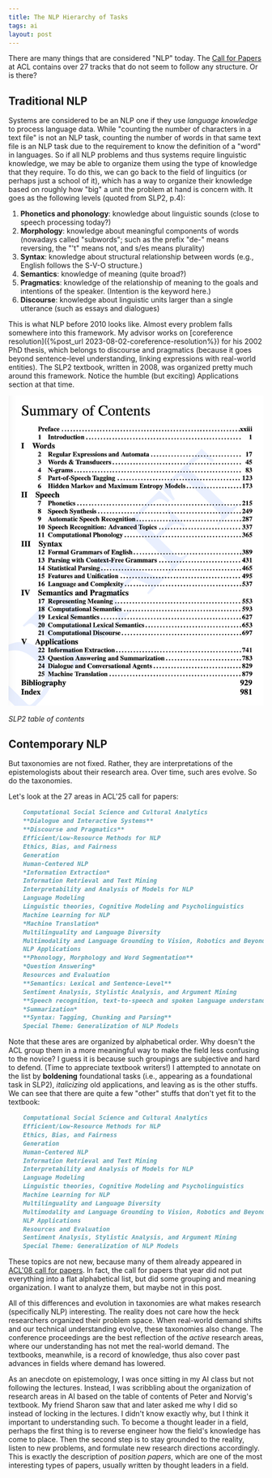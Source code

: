 ```yaml
---
title: The NLP Hierarchy of Tasks
tags: ai
layout: post
---
```


There are many things that are considered "NLP" today. The [Call for Papers](https://2025.aclweb.org/calls/main_conference_papers/) at ACL contains over 27 tracks that do not seem to follow any structure. Or is there?

## Traditional NLP

Systems are considered to be an NLP one if they use *language knowledge* to process language data. While "counting the number of characters in a text file" is not an NLP task, counting the number of words in that same text file is an NLP task due to the requirement to know the definition of a "word" in languages. So if all NLP problems and thus systems require linguistic knowledge, we may be able to organize them using the type of knowledge that they require. To do this, we can go back to the field of linguitics (or perhaps just a school of it), which has a way to organize their knowledge based on roughly how "big" a unit the problem at hand is concern with. It goes as the following levels (quoted from SLP2, p.4):
1. **Phonetics and phonology**: knowledge about linguistic sounds (close to speech processing today?)
2. **Morphology**: knowledge about meaningful components of words (nowadays called "subwords"; such as the prefix "de-" means reversing, the "'t" means not, and s/es means plurality)
3. **Syntax**: knowledge about structural relationship between words (e.g., English follows the S-V-O structure.)
4. **Semantics**: knowledge of meaning (quite broad?)
5. **Pragmatics**: knowledge of the relationship of meaning to the goals and intentions of the speaker. (Intention is the keyword here.)
6. **Discourse**: knowledge about linguistic units larger than a single utterance (such as essays and dialogues)

This is what NLP before 2010 looks like. Almost every problem falls somewhere into this framework. My advisor works on [coreference resolution]({%post_url 2023-08-02-coreference-resolution%}) for his 2002 PhD thesis, which belongs to discourse and pragmatics (because it goes beyond sentence-level understanding, linking expressions with real-world entities). The SLP2 textbook, written in 2008, was organized pretty much around this framework. Notice the humble (but exciting) Applications section at that time.

![](/assets/slp2-contents.png)

*SLP2 table of contents*

## Contemporary NLP

But taxonomies are not fixed. Rather, they are interpretations of the epistemologists about their research area. Over time, such ares evolve. So do the taxonomies.

Let's look at the 27 areas in ACL'25 call for papers:

```markdown
    Computational Social Science and Cultural Analytics
    **Dialogue and Interactive Systems**
    **Discourse and Pragmatics**
    Efficient/Low-Resource Methods for NLP
    Ethics, Bias, and Fairness
    Generation
    Human-Centered NLP
    *Information Extraction*
    Information Retrieval and Text Mining
    Interpretability and Analysis of Models for NLP
    Language Modeling
    Linguistic theories, Cognitive Modeling and Psycholinguistics
    Machine Learning for NLP
    *Machine Translation*
    Multilinguality and Language Diversity
    Multimodality and Language Grounding to Vision, Robotics and Beyond
    NLP Applications
    **Phonology, Morphology and Word Segmentation**
    *Question Answering*
    Resources and Evaluation
    **Semantics: Lexical and Sentence-Level**
    Sentiment Analysis, Stylistic Analysis, and Argument Mining
    **Speech recognition, text-to-speech and spoken language understanding**
    *Summarization*
    **Syntax: Tagging, Chunking and Parsing**
    Special Theme: Generalization of NLP Models
```

Note that these ares are organized by alphabetical order. Why doesn't the ACL group them in a more meaningful way to make the field less confusing to the novice? I guess it is because such groupings are subjective and hard to defend. (Time to appreciate textbook writers!) I attempted to annotate on the list by **boldening** foundational tasks (i.e., appearing as a foundational task in SLP2), *italicizing* old applications, and leaving as is the other stuffs. We can see that there are quite a few "other" stuffs that don't yet fit to the textbook:

```markdown
    Computational Social Science and Cultural Analytics
    Efficient/Low-Resource Methods for NLP
    Ethics, Bias, and Fairness
    Generation
    Human-Centered NLP
    Information Retrieval and Text Mining
    Interpretability and Analysis of Models for NLP
    Language Modeling
    Linguistic theories, Cognitive Modeling and Psycholinguistics
    Machine Learning for NLP
    Multilinguality and Language Diversity
    Multimodality and Language Grounding to Vision, Robotics and Beyond
    NLP Applications
    Resources and Evaluation
    Sentiment Analysis, Stylistic Analysis, and Argument Mining
    Special Theme: Generalization of NLP Models
```

These topics are not new, because many of them already appeared in [ACL'08 call for papers](https://aclweb.org/mirror/acl2008/cfp.html). In fact, the call for papers that year did not put everything into a flat alphabetical list, but did some grouping and meaning organization. I want to analyze them, but maybe not in this post.

All of this differences and evolution in taxonomies are what makes research (specifically NLP) interesting. The reality does not care how the heck researchers organized their problem space. When real-world demand shifts and our technical understanding evolve, these taxonomies also change. The conference proceedings are the best reflection of the *active* research areas, where our understanding has not met the real-world demand. The textbooks, meanwhile, is a record of knowledge, thus also cover past advances in fields where demand has lowered.

As an anecdote on epistemology, I was once sitting in my AI class but not following the lectures. Instead, I was scribbling about the organization of research areas in AI based on the table of contents of Peter and Norvig's textbook. My friend Sharon saw that and later asked me why I did so instead of locking in the lectures. I didn't know exactly why, but I think it important to understanding such. To become a thought leader in a field, perhaps the first thing is to reverse engineer how the field's knowledge has come to place. Then the second step is to stay grounded to the reality, listen to new problems, and formulate new research directions accordingly. This is exactly the description of *position papers*, which are one of the most interesting types of papers, usually written by thought leaders in a field.

<!---
It is helpful to understand the technical foundation of NLP. 

NLP is a class of *problems*, not solutions.

The famous text-processing models such as RNN, Transformers, HMM, Naive Bayes, etc. do not inherently belong to NLP. Rather, they are *machine learning* models that are suitable to deal with the sequential data in NLP. Here, it is worthy to highlight that NLP deals a lot with *discrete sequential* data. This is in contrast to computer vision (2D or 3D spatial data), automated planning (infinitely large graphs), trading (continuous sequential data), etc.

## So, what are the problems NLP concerns with?

Overall, my prof taught that NLP is to build programs that analyze, understand, and generate human language.

But we first need to talk about the *fundamental* NLP problems. They are organized by the strutural[^1] view of human language as follows:

(add the tracks in ACL)

1. Phonetics and Phonology: how words sound
2. Morphology: how parts of a word come together and create word meanings
3. Syntax: S-V agreement, syntactic parsing, tagging, chunking,
4. Semantics: meaning at lexical and sentence-level
5. Pragmatics: context
6. Discourse: meaning beyong one single utterance (sentence)

A mind-blowing fact: NLP for these layers are primarily concerned with disambiguation. That is very insightful. Human Languages are fundamentally ambigous. When it is not ambiguous, it is 

Another nice perspective: Not all systems that process language data is an NLP system. It has to use *linguistic knowledge* to complete the task. The `wc` has an NLP part of counting words, and the non-NLP part of counting characters and lines. 


But NLP is so attractive since the beginning due to its great applications. 

- Language Modeling (for generation)
- Machine Translation
- Summarization 
- Speech processing (INTERSPEECH is more popular): speech recognition, text-to-speech (TTS) and spoken language understanding.
- Sentiment classification: Feels like it is around discourse, but it is also pretty simple. 
- Information Extraction: Used to be very important during the early days of Google Search.
- Stylistic Analysis
- Argument Mining
- Dialogue and Interactive Systems
- DEI: Ethics, Bias, and Fairness; Low-Resource NLP

## Further notes

According to [Eric Robert](https://cs.stanford.edu/people/eroberts/courses/soco/projects/2004-05/nlp/overview_history.html), NLP started in the 1940s, after WWII. Then, people wanted to do machine translation and hope to do it automatically.

SLP2 Introduction section gives an excellent overview of the field, where I learn a lot while studying NLP. However, it was from the 2007 perspective, and the author never tells us when they will finish the Third Edition of the book. 

The view of NLP from AI: Just a way for an agent to interact with the word (hearing, reading, responding). The intelligence may come from somewhere else.

[^1]: Not entirely sure if I am using the term correctly. Read more at [Structural Linguistics](https://en.wikipedia.org/wiki/Structural_linguistics).
--->

